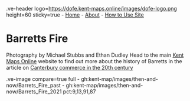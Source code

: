 .ve-header logo=https://dofe.kent-maps.online/images/dofe-logo.png height=60 sticky=true
	- [Home](/)
	- [About](/about)
	- [How to Use Site](/howto)

# Barretts Fire

Photography by Michael Stubbs and Ethan Dudley
Head to the main [Kent Maps Online](https://kent-maps.online/) website to find out more about the history of Barretts in the article on [Canterbury commerce in the 20th century](https://kent-maps.online/canterbury/20c-canterbury-commerce/)

.ve-image compare=true full
    - gh:kent-map/images/then-and-now/Barrets_Fire_past
    - gh:kent-map/images/then-and-now/Barrets_Fire_2021 pct:9,13,91,87
